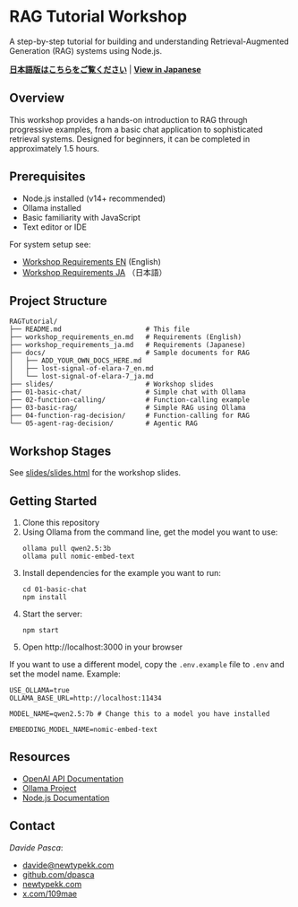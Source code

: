# RAG Tutorial Workshop

A step-by-step tutorial for building and understanding Retrieval-Augmented Generation (RAG) systems using Node.js.

**[日本語版はこちらをご覧ください](README_ja.md)** | **[View in Japanese](README_ja.md)**

## Overview

This workshop provides a hands-on introduction to RAG through progressive examples, from a basic chat application to sophisticated retrieval systems. Designed for beginners, it can be completed in approximately 1.5 hours.

## Prerequisites

- Node.js installed (v14+ recommended)
- Ollama installed
- Basic familiarity with JavaScript
- Text editor or IDE

For system setup see:
- [Workshop Requirements EN](workshop_requirements_rag_en.txt) (English)
- [Workshop Requirements JA](workshop_requirements_rag_ja.txt) （日本語）

## Project Structure

```
RAGTutorial/
├── README.md                     # This file
├── workshop_requirements_en.md   # Requirements (English)
├── workshop_requirements_ja.md   # Requirements (Japanese)
├── docs/                         # Sample documents for RAG
│   ├── ADD_YOUR_OWN_DOCS_HERE.md
│   ├── lost-signal-of-elara-7_en.md
│   └── lost-signal-of-elara-7_ja.md
├── slides/                       # Workshop slides
├── 01-basic-chat/                # Simple chat with Ollama
├── 02-function-calling/          # Function-calling example
├── 03-basic-rag/                 # Simple RAG using Ollama
├── 04-function-rag-decision/     # Function-calling for RAG
└── 05-agent-rag-decision/        # Agentic RAG
```

## Workshop Stages

See [slides/slides.html](slides/slides.html) for the workshop slides.

## Getting Started

1. Clone this repository
2. Using Ollama from the command line, get the model you want to use:
   ```
   ollama pull qwen2.5:3b
   ollama pull nomic-embed-text
   ```
3. Install dependencies for the example you want to run:
   ```
   cd 01-basic-chat
   npm install
   ```
4. Start the server:
   ```
   npm start
   ```
5. Open http://localhost:3000 in your browser

If you want to use a different model, copy the `.env.example` file to `.env` and set the model name. Example:

```
USE_OLLAMA=true
OLLAMA_BASE_URL=http://localhost:11434

MODEL_NAME=qwen2.5:7b # Change this to a model you have installed

EMBEDDING_MODEL_NAME=nomic-embed-text
```

## Resources

- [OpenAI API Documentation](https://platform.openai.com/docs/)
- [Ollama Project](https://ollama.ai/)
- [Node.js Documentation](https://nodejs.org/en/docs/)


## Contact

*Davide Pasca*:
- [davide@newtypekk.com](mailto:davide@newtypekk.com)
- [github.com/dpasca](https://github.com/dpasca)
- [newtypekk.com](https://newtypekk.com)
- [x.com/109mae](https://x.com/109mae)